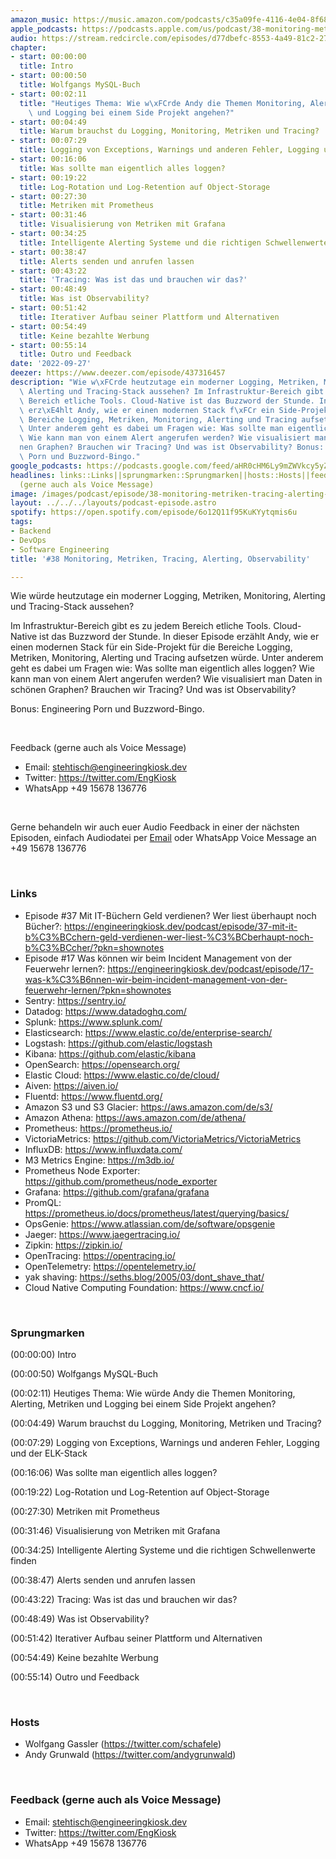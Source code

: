 ```yaml
---
amazon_music: https://music.amazon.com/podcasts/c35a09fe-4116-4e04-8f68-77d61b112e46/episodes/eee8260f-3f06-4b10-9514-e114099f3024/engineering-kiosk-38-monitoring-metriken-tracing-alerting-observability
apple_podcasts: https://podcasts.apple.com/us/podcast/38-monitoring-metriken-tracing-alerting-observability/id1603082924?i=1000580748597&uo=4
audio: https://stream.redcircle.com/episodes/d77dbefc-8553-4a49-81c2-27f9232b88ec/stream.mp3
chapter:
- start: 00:00:00
  title: Intro
- start: 00:00:50
  title: Wolfgangs MySQL-Buch
- start: 00:02:11
  title: "Heutiges Thema: Wie w\xFCrde Andy die Themen Monitoring, Alerting, Metriken\
    \ und Logging bei einem Side Projekt angehen?"
- start: 00:04:49
  title: Warum brauchst du Logging, Monitoring, Metriken und Tracing?
- start: 00:07:29
  title: Logging von Exceptions, Warnings und anderen Fehler, Logging und der ELK-Stack
- start: 00:16:06
  title: Was sollte man eigentlich alles loggen?
- start: 00:19:22
  title: Log-Rotation und Log-Retention auf Object-Storage
- start: 00:27:30
  title: Metriken mit Prometheus
- start: 00:31:46
  title: Visualisierung von Metriken mit Grafana
- start: 00:34:25
  title: Intelligente Alerting Systeme und die richtigen Schwellenwerte finden
- start: 00:38:47
  title: Alerts senden und anrufen lassen
- start: 00:43:22
  title: 'Tracing: Was ist das und brauchen wir das?'
- start: 00:48:49
  title: Was ist Observability?
- start: 00:51:42
  title: Iterativer Aufbau seiner Plattform und Alternativen
- start: 00:54:49
  title: Keine bezahlte Werbung
- start: 00:55:14
  title: Outro und Feedback
date: '2022-09-27'
deezer: https://www.deezer.com/episode/437316457
description: "Wie w\xFCrde heutzutage ein moderner Logging, Metriken, Monitoring,\
  \ Alerting und Tracing-Stack aussehen? Im Infrastruktur-Bereich gibt es zu jedem\
  \ Bereich etliche Tools. Cloud-Native ist das Buzzword der Stunde. In dieser Episode\
  \ erz\xE4hlt Andy, wie er einen modernen Stack f\xFCr ein Side-Projekt f\xFCr die\
  \ Bereiche Logging, Metriken, Monitoring, Alerting und Tracing aufsetzen w\xFCrde.\
  \ Unter anderem geht es dabei um Fragen wie: Was sollte man eigentlich alles loggen?\
  \ Wie kann man von einem Alert angerufen werden? Wie visualisiert man Daten in sch\xF6\
  nen Graphen? Brauchen wir Tracing? Und was ist Observability? Bonus: Engineering\
  \ Porn und Buzzword-Bingo."
google_podcasts: https://podcasts.google.com/feed/aHR0cHM6Ly9mZWVkcy5yZWRjaXJjbGUuY29tLzBlY2ZkZmQ3LWZkYTEtNGMzZC05NTE1LTQ3NjcyN2Y5ZGY1ZQ/episode/NDY1Y2FkN2MtMDI4NC00OWI1LWE0NWMtZmU4OGY3OTY1YjI4?sa=X&ved=2ahUKEwiSwdWPm7T6AhUxYzUKHRUoCgAQkfYCegQIARAF
headlines: links::Links||sprungmarken::Sprungmarken||hosts::Hosts||feedback-gerne-auch-als-voice-message::Feedback
  (gerne auch als Voice Message)
image: /images/podcast/episode/38-monitoring-metriken-tracing-alerting-observability.jpg
layout: ../../../layouts/podcast-episode.astro
spotify: https://open.spotify.com/episode/6o12Q11f95KuKYytqmis6u
tags:
- Backend
- DevOps
- Software Engineering
title: '#38 Monitoring, Metriken, Tracing, Alerting, Observability'

---
```

<p>Wie würde heutzutage ein moderner Logging, Metriken, Monitoring, Alerting und Tracing-Stack aussehen?</p><p>Im Infrastruktur-Bereich gibt es zu jedem Bereich etliche Tools. Cloud-Native ist das Buzzword der Stunde. In dieser Episode erzählt Andy, wie er einen modernen Stack für ein Side-Projekt für die Bereiche Logging, Metriken, Monitoring, Alerting und Tracing aufsetzen würde. Unter anderem geht es dabei um Fragen wie: Was sollte man eigentlich alles loggen? Wie kann man von einem Alert angerufen werden? Wie visualisiert man Daten in schönen Graphen? Brauchen wir Tracing? Und was ist Observability?</p><p>Bonus: Engineering Porn und Buzzword-Bingo.</p><p><br></p><p>Feedback (gerne auch als Voice Message)</p><ul><li>Email: <a href="mailto:stehtisch@engineeringkiosk.dev" rel="nofollow">stehtisch@engineeringkiosk.dev</a></li><li>Twitter: <a href="https://twitter.com/EngKiosk" rel="nofollow">https://twitter.com/EngKiosk</a></li><li>WhatsApp +49 15678 136776</li></ul><p><br></p><p>Gerne behandeln wir auch euer Audio Feedback in einer der nächsten Episoden, einfach Audiodatei per <a href="https://engineeringkiosk.dev/kontakt/" rel="nofollow">Email</a> oder WhatsApp Voice Message an +49 15678 136776</p><p><br></p><h3 id="links">Links</h3><ul><li>Episode #37 Mit IT-Büchern Geld verdienen? Wer liest überhaupt noch Bücher?: <a href="https://engineeringkiosk.dev/podcast/episode/37-mit-it-b%C3%BCchern-geld-verdienen-wer-liest-%C3%BCberhaupt-noch-b%C3%BCcher/?pkn=shownotes" rel="nofollow">https://engineeringkiosk.dev/podcast/episode/37-mit-it-b%C3%BCchern-geld-verdienen-wer-liest-%C3%BCberhaupt-noch-b%C3%BCcher/?pkn=shownotes</a> </li><li>Episode #17 Was können wir beim Incident Management von der Feuerwehr lernen?: <a href="https://engineeringkiosk.dev/podcast/episode/17-was-k%C3%B6nnen-wir-beim-incident-management-von-der-feuerwehr-lernen/?pkn=shownotes" rel="nofollow">https://engineeringkiosk.dev/podcast/episode/17-was-k%C3%B6nnen-wir-beim-incident-management-von-der-feuerwehr-lernen/?pkn=shownotes</a> </li><li>Sentry: <a href="https://sentry.io/" rel="nofollow">https://sentry.io/</a></li><li>Datadog: <a href="https://www.datadoghq.com/" rel="nofollow">https://www.datadoghq.com/</a></li><li>Splunk: <a href="https://www.splunk.com/" rel="nofollow">https://www.splunk.com/</a></li><li>Elasticsearch: <a href="https://www.elastic.co/de/enterprise-search/" rel="nofollow">https://www.elastic.co/de/enterprise-search/</a></li><li>Logstash: <a href="https://github.com/elastic/logstash" rel="nofollow">https://github.com/elastic/logstash</a></li><li>Kibana: <a href="https://github.com/elastic/kibana" rel="nofollow">https://github.com/elastic/kibana</a></li><li>OpenSearch: <a href="https://opensearch.org/" rel="nofollow">https://opensearch.org/</a></li><li>Elastic Cloud: <a href="https://www.elastic.co/de/cloud/" rel="nofollow">https://www.elastic.co/de/cloud/</a></li><li>Aiven: <a href="https://aiven.io/" rel="nofollow">https://aiven.io/</a></li><li>Fluentd: <a href="https://www.fluentd.org/" rel="nofollow">https://www.fluentd.org/</a></li><li>Amazon S3 und S3 Glacier: <a href="https://aws.amazon.com/de/s3/" rel="nofollow">https://aws.amazon.com/de/s3/</a></li><li>Amazon Athena: <a href="https://aws.amazon.com/de/athena/" rel="nofollow">https://aws.amazon.com/de/athena/</a></li><li>Prometheus: <a href="https://prometheus.io/" rel="nofollow">https://prometheus.io/</a></li><li>VictoriaMetrics: <a href="https://github.com/VictoriaMetrics/VictoriaMetrics" rel="nofollow">https://github.com/VictoriaMetrics/VictoriaMetrics</a></li><li>InfluxDB: <a href="https://www.influxdata.com/" rel="nofollow">https://www.influxdata.com/</a></li><li>M3 Metrics Engine: <a href="https://m3db.io/" rel="nofollow">https://m3db.io/</a></li><li>Prometheus Node Exporter: <a href="https://github.com/prometheus/node_exporter" rel="nofollow">https://github.com/prometheus/node_exporter</a></li><li>Grafana: <a href="https://github.com/grafana/grafana" rel="nofollow">https://github.com/grafana/grafana</a></li><li>PromQL: <a href="https://prometheus.io/docs/prometheus/latest/querying/basics/" rel="nofollow">https://prometheus.io/docs/prometheus/latest/querying/basics/</a></li><li>OpsGenie: <a href="https://www.atlassian.com/de/software/opsgenie" rel="nofollow">https://www.atlassian.com/de/software/opsgenie</a></li><li>Jaeger: <a href="https://www.jaegertracing.io/" rel="nofollow">https://www.jaegertracing.io/</a></li><li>Zipkin: <a href="https://zipkin.io/" rel="nofollow">https://zipkin.io/</a></li><li>OpenTracing: <a href="https://opentracing.io/" rel="nofollow">https://opentracing.io/</a></li><li>OpenTelemetry: <a href="https://opentelemetry.io/" rel="nofollow">https://opentelemetry.io/</a></li><li>yak shaving: <a href="https://seths.blog/2005/03/dont_shave_that/" rel="nofollow">https://seths.blog/2005/03/dont_shave_that/</a></li><li>Cloud Native Computing Foundation: <a href="https://www.cncf.io/" rel="nofollow">https://www.cncf.io/</a></li></ul><p><br></p><h3 id="sprungmarken">Sprungmarken</h3><p>(00:00:00) Intro</p><p>(00:00:50) Wolfgangs MySQL-Buch</p><p>(00:02:11) Heutiges Thema: Wie würde Andy die Themen Monitoring, Alerting, Metriken und Logging bei einem Side Projekt angehen?</p><p>(00:04:49) Warum brauchst du Logging, Monitoring, Metriken und Tracing?</p><p>(00:07:29) Logging von Exceptions, Warnings und anderen Fehler, Logging und der ELK-Stack</p><p>(00:16:06) Was sollte man eigentlich alles loggen?</p><p>(00:19:22) Log-Rotation und Log-Retention auf Object-Storage</p><p>(00:27:30) Metriken mit Prometheus</p><p>(00:31:46) Visualisierung von Metriken mit Grafana</p><p>(00:34:25) Intelligente Alerting Systeme und die richtigen Schwellenwerte finden</p><p>(00:38:47) Alerts senden und anrufen lassen</p><p>(00:43:22) Tracing: Was ist das und brauchen wir das?</p><p>(00:48:49) Was ist Observability?</p><p>(00:51:42) Iterativer Aufbau seiner Plattform und Alternativen</p><p>(00:54:49) Keine bezahlte Werbung</p><p>(00:55:14) Outro und Feedback</p><p><br></p><h3 id="hosts">Hosts</h3><ul><li>Wolfgang Gassler (<a href="https://twitter.com/schafele" rel="nofollow">https://twitter.com/schafele</a>)</li><li>Andy Grunwald (<a href="https://twitter.com/andygrunwald" rel="nofollow">https://twitter.com/andygrunwald</a>)</li></ul><p><br></p><h3 id="feedback-gerne-auch-als-voice-message">Feedback (gerne auch als Voice Message)</h3><ul><li>Email: <a href="mailto:stehtisch@engineeringkiosk.dev" rel="nofollow">stehtisch@engineeringkiosk.dev</a></li><li>Twitter: <a href="https://twitter.com/EngKiosk" rel="nofollow">https://twitter.com/EngKiosk</a></li><li>WhatsApp +49 15678 136776</li></ul>